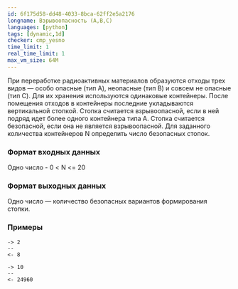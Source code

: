 ```yaml
---
id: 6f175d58-dd48-4033-8bca-62ff2e5a2176
longname: Взрывоопасность (A,B,C)
languages: [python]
tags: [dynamic,1d]
checker: cmp_yesno
time_limit: 1
real_time_limit: 1
max_vm_size: 64M
---
```



При переработке радиоактивных материалов образуются отходы трех видов — особо опасные (тип A), неопасные (тип B) и 
совсем не опасные (тип C). 
Для их хранения используются одинаковые контейнеры. 
После помещения отходов в контейнеры последние укладываются вертикальной стопкой. 
Стопка считается взрывоопасной, если в ней подряд идет более одного контейнера типа A. 
Стопка считается безопасной, если она не является взрывоопасной. 
Для заданного количества контейнеров N определить число безопасных стопок.

### Формат входных данных

Одно число - 0 < N <= 20

### Формат выходных данных

Одно число — количество безопасных вариантов формирования стопки.

### Примеры

```
-> 2
--
<- 8
```

```
-> 10
--
<- 24960
```
